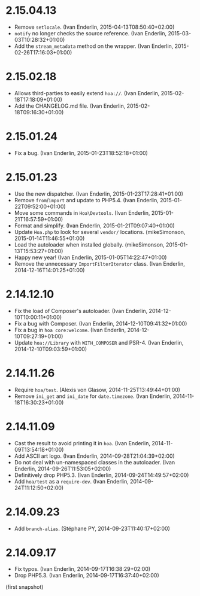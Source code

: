 # 2.15.04.13

  * Remove `setlocale`. (Ivan Enderlin, 2015-04-13T08:50:40+02:00)
  * `notify` no longer checks the source reference. (Ivan Enderlin, 2015-03-03T10:28:32+01:00)
  * Add the `stream_metadata` method on the wrapper. (Ivan Enderlin, 2015-02-26T17:16:03+01:00)

# 2.15.02.18

  * Allows third-parties to easily extend `hoa://`. (Ivan Enderlin, 2015-02-18T17:18:09+01:00)
  * Add the CHANGELOG.md file. (Ivan Enderlin, 2015-02-18T09:16:30+01:00)

# 2.15.01.24

  * Fix a bug. (Ivan Enderlin, 2015-01-23T18:52:18+01:00)

# 2.15.01.23

  * Use the new dispatcher. (Ivan Enderlin, 2015-01-23T17:28:41+01:00)
  * Remove `from`/`import` and update to PHP5.4. (Ivan Enderlin, 2015-01-22T09:52:00+01:00)
  * Move some commands in `Hoa\Devtools`. (Ivan Enderlin, 2015-01-21T16:57:59+01:00)
  * Format and simplify. (Ivan Enderlin, 2015-01-21T09:07:40+01:00)
  * Update `Hoa.php` to look for several `vendor/` locations. (mikeSimonson, 2015-01-14T11:46:55+01:00)
  * Load the autoloader when installed globally. (mikeSimonson, 2015-01-13T15:53:27+01:00)
  * Happy new year! (Ivan Enderlin, 2015-01-05T14:22:47+01:00)
  * Remove the unnecessary `ImportFilterIterator` class. (Ivan Enderlin, 2014-12-16T14:01:25+01:00)

# 2.14.12.10

  * Fix the load of Composer's autoloader. (Ivan Enderlin, 2014-12-10T10:00:11+01:00)
  * Fix a bug with Composer. (Ivan Enderlin, 2014-12-10T09:41:32+01:00)
  * Fix a bug in `hoa core:welcome`. (Ivan Enderlin, 2014-12-10T09:27:19+01:00)
  * Update `hoa://Library` with `WITH_COMPOSER` and PSR-4. (Ivan Enderlin, 2014-12-10T09:03:59+01:00)

# 2.14.11.26

  * Require `hoa/test`. (Alexis von Glasow, 2014-11-25T13:49:44+01:00)
  * Remove `ini_get` and `ini_date` for `date.timezone`. (Ivan Enderlin, 2014-11-18T16:30:23+01:00)

# 2.14.11.09

  * Cast the result to avoid printing it in `hoa`. (Ivan Enderlin, 2014-11-09T13:54:18+01:00)
  * Add ASCII art logo. (Ivan Enderlin, 2014-09-28T21:04:39+02:00)
  * Do not deal with un-namespaced classes in the autoloader. (Ivan Enderlin, 2014-09-26T11:53:05+02:00)
  * Definitively drop PHP5.3. (Ivan Enderlin, 2014-09-24T14:49:57+02:00)
  * Add `hoa/test` as a `require-dev`. (Ivan Enderlin, 2014-09-24T11:12:50+02:00)

# 2.14.09.23

  * Add `branch-alias`. (Stéphane PY, 2014-09-23T11:40:17+02:00)

# 2.14.09.17

  * Fix typos. (Ivan Enderlin, 2014-09-17T16:38:29+02:00)
  * Drop PHP5.3. (Ivan Enderlin, 2014-09-17T16:37:40+02:00)

(first snapshot)
